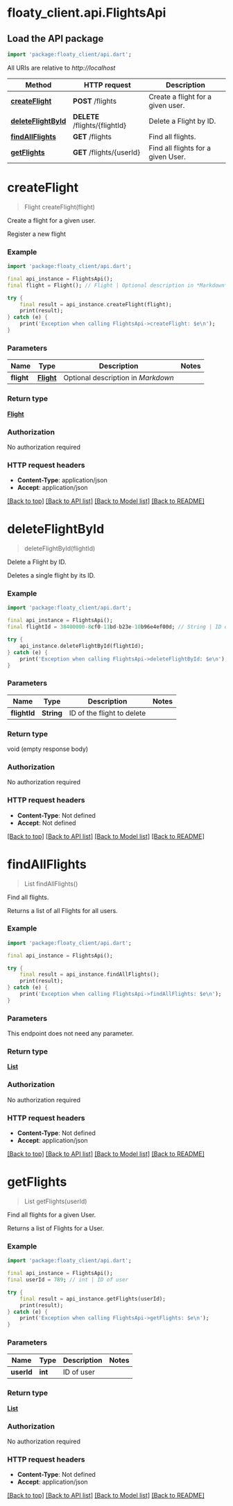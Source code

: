 # floaty_client.api.FlightsApi

## Load the API package
```dart
import 'package:floaty_client/api.dart';
```

All URIs are relative to *http://localhost*

Method | HTTP request | Description
------------- | ------------- | -------------
[**createFlight**](FlightsApi.md#createflight) | **POST** /flights | Create a flight for a given user.
[**deleteFlightById**](FlightsApi.md#deleteflightbyid) | **DELETE** /flights/{flightId} | Delete a Flight by ID.
[**findAllFlights**](FlightsApi.md#findallflights) | **GET** /flights | Find all flights.
[**getFlights**](FlightsApi.md#getflights) | **GET** /flights/{userId} | Find all flights for a given User.


# **createFlight**
> Flight createFlight(flight)

Create a flight for a given user.

Register a new flight

### Example
```dart
import 'package:floaty_client/api.dart';

final api_instance = FlightsApi();
final flight = Flight(); // Flight | Optional description in *Markdown*

try {
    final result = api_instance.createFlight(flight);
    print(result);
} catch (e) {
    print('Exception when calling FlightsApi->createFlight: $e\n');
}
```

### Parameters

Name | Type | Description  | Notes
------------- | ------------- | ------------- | -------------
 **flight** | [**Flight**](Flight.md)| Optional description in *Markdown* | 

### Return type

[**Flight**](Flight.md)

### Authorization

No authorization required

### HTTP request headers

 - **Content-Type**: application/json
 - **Accept**: application/json

[[Back to top]](#) [[Back to API list]](../README.md#documentation-for-api-endpoints) [[Back to Model list]](../README.md#documentation-for-models) [[Back to README]](../README.md)

# **deleteFlightById**
> deleteFlightById(flightId)

Delete a Flight by ID.

Deletes a single flight by its ID.

### Example
```dart
import 'package:floaty_client/api.dart';

final api_instance = FlightsApi();
final flightId = 38400000-8cf0-11bd-b23e-10b96e4ef00d; // String | ID of the flight to delete

try {
    api_instance.deleteFlightById(flightId);
} catch (e) {
    print('Exception when calling FlightsApi->deleteFlightById: $e\n');
}
```

### Parameters

Name | Type | Description  | Notes
------------- | ------------- | ------------- | -------------
 **flightId** | **String**| ID of the flight to delete | 

### Return type

void (empty response body)

### Authorization

No authorization required

### HTTP request headers

 - **Content-Type**: Not defined
 - **Accept**: Not defined

[[Back to top]](#) [[Back to API list]](../README.md#documentation-for-api-endpoints) [[Back to Model list]](../README.md#documentation-for-models) [[Back to README]](../README.md)

# **findAllFlights**
> List<Flight> findAllFlights()

Find all flights.

Returns a list of all Flights for all users.

### Example
```dart
import 'package:floaty_client/api.dart';

final api_instance = FlightsApi();

try {
    final result = api_instance.findAllFlights();
    print(result);
} catch (e) {
    print('Exception when calling FlightsApi->findAllFlights: $e\n');
}
```

### Parameters
This endpoint does not need any parameter.

### Return type

[**List<Flight>**](Flight.md)

### Authorization

No authorization required

### HTTP request headers

 - **Content-Type**: Not defined
 - **Accept**: application/json

[[Back to top]](#) [[Back to API list]](../README.md#documentation-for-api-endpoints) [[Back to Model list]](../README.md#documentation-for-models) [[Back to README]](../README.md)

# **getFlights**
> List<Flight> getFlights(userId)

Find all flights for a given User.

Returns a list of Flights for a User.

### Example
```dart
import 'package:floaty_client/api.dart';

final api_instance = FlightsApi();
final userId = 789; // int | ID of user

try {
    final result = api_instance.getFlights(userId);
    print(result);
} catch (e) {
    print('Exception when calling FlightsApi->getFlights: $e\n');
}
```

### Parameters

Name | Type | Description  | Notes
------------- | ------------- | ------------- | -------------
 **userId** | **int**| ID of user | 

### Return type

[**List<Flight>**](Flight.md)

### Authorization

No authorization required

### HTTP request headers

 - **Content-Type**: Not defined
 - **Accept**: application/json

[[Back to top]](#) [[Back to API list]](../README.md#documentation-for-api-endpoints) [[Back to Model list]](../README.md#documentation-for-models) [[Back to README]](../README.md)

